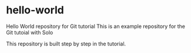 # hello-world
Hello World repository for Git tutorial
This is an example repository for the Git tutoial with Solo

This repository is built step by step in the tutorial.

